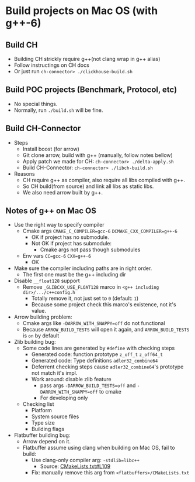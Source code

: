 # Build projects on Mac OS (with g++-6)

## Build CH
* Building CH strickly require g++(not clang wrap in g++ alias)
* Follow instructings on CH docs
* Or just run `ch-connector> ./clickhouse-build.sh`

## Build POC projects (Benchmark, Protocol, etc)
* No special things.
* Normally, run `./build.sh` will be fine.

## Build CH-Connector
* Steps
    * Install boost (for arrow)
    * Git clone arrow, build with g++ (manually, follow notes bellow)
    * Apply patch we made for CH: `ch-connector> ./delta-apply.sh`
    * Build CH-Connector: `ch-connector> ./libch-build.sh`
* Reasons
    * CH require g++ as compiler, also require all libs compiled with g++.
    * So CH build(from source) and link all libs as static libs.
    * We also need arrow built by g++.

## Notes of g++ on Mac OS
* Use the right way to specify compiler
    * Cmake args `CMAKE_C_COMPILER=gcc-6` `DCMAKE_CXX_COMPILER=g++-6`
        * OK if project has no submodule.
        * Not OK if project has submodule:
            * Cmake args not pass though submodules
    * Env vars `CC=gcc-6` `CXX=g++-6`
        * OK
* Make sure the compiler including paths are in right order.
    * The first one must be the g++ including dir
* Disable `__float128` support
    * Remove `_GLIBCXX_USE_FLOAT128` marco in `<g++ including dir>/.../c++config.h`
        * Totally remove it, not just set to `0` (default: `1`)
        * Because some project check this marco's existence, not it's value.
* Arrow building problem:
    * Cmake args like `-DARROW_WITH_SNAPPY=off` do not functional
    * Because `ARROW_BUILD_TESTS` will open it again, and `ARROW_BUILD_TESTS` is `on` by default
* Zlib building bug:
    * Some code lines are generated by `#define` with checking steps
        * Generated code: function prototype `z_off_t` `z_off64_t`
        * Generated code: Type definitions `adler32_combine64`
        * Deferrent checking steps cause `adler32_combine64`'s prototype not match it's impl.
        * Work around: disable zlib feature
            * pass args `-DARROW_BUILD_TESTS=off` and `-DARROW_WITH_SNAPPY=off` to cmake
            * For developing only
    * Checking list
        * Platform
        * System source files
        * Type size
        * Building flags
* Flatbuffer building bug:
    * Arrow depend on it.
    * Flatbuffer assume using clang when building on Mac OS, fail to build:
        * Use clang-only compiler arg: `-stdlib=libc++`
            * Source: [CMakeLists.txt#L109](https://github.com/google/flatbuffers/blob/d233b38008f30cb671fe03f14963806ffcbf99cb/CMakeLists.txt#L109)
        * Fix: manually remove this arg from `<flatbuffers>/CMakeLists.txt`
